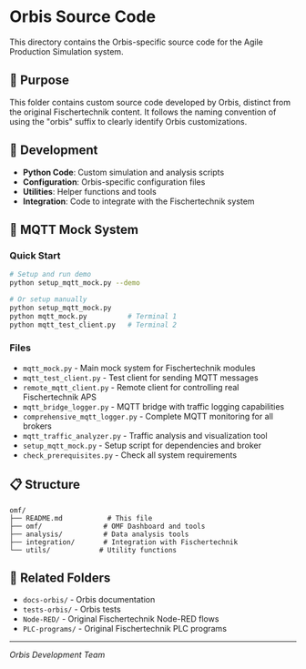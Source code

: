 # Orbis Source Code

This directory contains the Orbis-specific source code for the Agile Production Simulation system.

## 📁 Purpose

This folder contains custom source code developed by Orbis, distinct from the original Fischertechnik content. It follows the naming convention of using the "orbis" suffix to clearly identify Orbis customizations.

## 🚀 Development

- **Python Code**: Custom simulation and analysis scripts
- **Configuration**: Orbis-specific configuration files
- **Utilities**: Helper functions and tools
- **Integration**: Code to integrate with the Fischertechnik system

## 🔧 MQTT Mock System

### **Quick Start**
```bash
# Setup and run demo
python setup_mqtt_mock.py --demo

# Or setup manually
python setup_mqtt_mock.py
python mqtt_mock.py          # Terminal 1
python mqtt_test_client.py   # Terminal 2
```

### **Files**
- `mqtt_mock.py` - Main mock system for Fischertechnik modules
- `mqtt_test_client.py` - Test client for sending MQTT messages
- `remote_mqtt_client.py` - Remote client for controlling real Fischertechnik APS
- `mqtt_bridge_logger.py` - MQTT bridge with traffic logging capabilities
- `comprehensive_mqtt_logger.py` - Complete MQTT monitoring for all brokers
- `mqtt_traffic_analyzer.py` - Traffic analysis and visualization tool
- `setup_mqtt_mock.py` - Setup script for dependencies and broker
- `check_prerequisites.py` - Check all system requirements

## 📋 Structure

```
omf/
├── README.md           # This file
├── omf/               # OMF Dashboard and tools
├── analysis/          # Data analysis tools
├── integration/       # Integration with Fischertechnik
└── utils/            # Utility functions
```

## 🔗 Related Folders

- `docs-orbis/` - Orbis documentation
- `tests-orbis/` - Orbis tests
- `Node-RED/` - Original Fischertechnik Node-RED flows
- `PLC-programs/` - Original Fischertechnik PLC programs

---

*Orbis Development Team* 